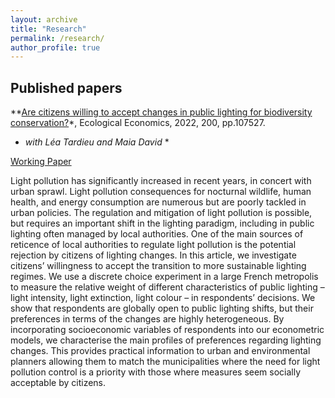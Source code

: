 ```yaml
---
layout: archive
title: "Research"
permalink: /research/
author_profile: true
---
```


## Published papers

**[Are citizens willing to accept changes in public lighting for biodiversity conservation?](https://www.sciencedirect.com/science/article/pii/S0921800922001896)*, Ecological Economics, 2022, 200, pp.107527.

* *with Léa Tardieu and Maia David* *

[Working Paper](https://hal.inrae.fr/hal-03749663)

Light pollution has significantly increased in recent years, in concert with urban sprawl. Light pollution consequences for nocturnal wildlife, human health, and energy consumption are numerous but are poorly tackled in urban policies. The regulation and mitigation of light pollution is possible, but requires an important shift in the lighting paradigm, including in public lighting often managed by local authorities. One of the main sources of reticence of local authorities to regulate light pollution is the potential rejection by citizens of lighting changes. In this article, we investigate citizens’ willingness to accept the transition to more sustainable lighting regimes. We use a discrete choice experiment in a large French metropolis to measure the relative weight of different characteristics of public lighting – light intensity, light extinction, light colour – in respondents’ decisions. We show that respondents are globally open to public lighting shifts, but their preferences in terms of the changes are highly heterogeneous. By incorporating socioeconomic variables of respondents into our econometric models, we characterise the main profiles of preferences regarding lighting changes. This provides practical information to urban and environmental planners allowing them to match the municipalities where the need for light pollution control is a priority with those where measures seem socially acceptable by citizens.
